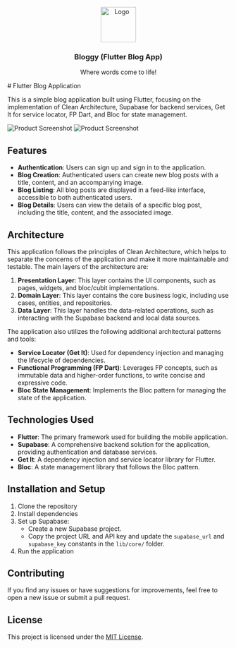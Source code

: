 
 <br/>
 <div align="center">
 <a href="https://github.com/ShaanCoding/ReadME-Generator">
 <img src="https://i.postimg.cc/L8xnb2R3/temp-Image0gs-HUZ.avif" alt="Logo" width="80" height="80">
 </a>
 <h3 align="center">Bloggy (Flutter Blog App)</h3>
 <p align="center">
 Where words come to life!
 
 </p>
 </div>
 # Flutter Blog Application

This is a simple blog application built using Flutter, focusing on the implementation of Clean Architecture, Supabase for backend services, Get It for service locator, FP Dart, and Bloc for state management.

 
 ![Product Screenshot](https://i.postimg.cc/L6N9HD7H/Simulator-Screenshot-i-Phone-15-Pro-Max-2024-05-25-at-15-59-33.png)
 ![Product Screenshot](https://i.postimg.cc/FR04LVHn/Simulator-Screenshot-i-Phone-15-Pro-Max-2024-05-25-at-16-48-12.png)


## Features

- **Authentication**: Users can sign up and sign in to the application.
- **Blog Creation**: Authenticated users can create new blog posts with a title, content, and an accompanying image.
- **Blog Listing**: All blog posts are displayed in a feed-like interface, accessible to both authenticated users.
- **Blog Details**: Users can view the details of a specific blog post, including the title, content, and the associated image.



## Architecture

This application follows the principles of Clean Architecture, which helps to separate the concerns of the application and make it more maintainable and testable. The main layers of the architecture are:

1. **Presentation Layer**: This layer contains the UI components, such as pages, widgets, and bloc/cubit implementations.
2. **Domain Layer**: This layer contains the core business logic, including use cases, entities, and repositories.
3. **Data Layer**: This layer handles the data-related operations, such as interacting with the Supabase backend and local data sources.

The application also utilizes the following additional architectural patterns and tools:

- **Service Locator (Get It)**: Used for dependency injection and managing the lifecycle of dependencies.
- **Functional Programming (FP Dart)**: Leverages FP concepts, such as immutable data and higher-order functions, to write concise and expressive code.
- **Bloc State Management**: Implements the Bloc pattern for managing the state of the application.

## Technologies Used

- **Flutter**: The primary framework used for building the mobile application.
- **Supabase**: A comprehensive backend solution for the application, providing authentication and database services.
- **Get It**: A dependency injection and service locator library for Flutter.
- **Bloc**: A state management library that follows the Bloc pattern.

## Installation and Setup

1. Clone the repository
2. Install dependencies
3. Set up Supabase:
   - Create a new Supabase project.
   - Copy the project URL and API key and update the `supabase_url` and `supabase_key` constants in the `lib/core/` folder.
4. Run the application

## Contributing

If you find any issues or have suggestions for improvements, feel free to open a new issue or submit a pull request.

## License

This project is licensed under the [MIT License](LICENSE).
